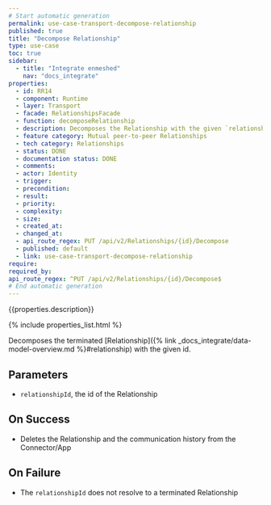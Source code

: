 ```yaml
---
# Start automatic generation
permalink: use-case-transport-decompose-relationship
published: true
title: "Decompose Relationship"
type: use-case
toc: true
sidebar:
  - title: "Integrate enmeshed"
    nav: "docs_integrate"
properties:
  - id: RR14
  - component: Runtime
  - layer: Transport
  - facade: RelationshipsFacade
  - function: decomposeRelationship
  - description: Decomposes the Relationship with the given `relationshipId`.
  - feature category: Mutual peer-to-peer Relationships
  - tech category: Relationships
  - status: DONE
  - documentation status: DONE
  - comments:
  - actor: Identity
  - trigger:
  - precondition:
  - result:
  - priority:
  - complexity:
  - size:
  - created_at:
  - changed_at:
  - api_route_regex: PUT /api/v2/Relationships/{id}/Decompose
  - published: default
  - link: use-case-transport-decompose-relationship
require:
required_by:
api_route_regex: ^PUT /api/v2/Relationships/{id}/Decompose$
# End automatic generation
---
```


{{properties.description}}

{% include properties_list.html %}

Decomposes the terminated [Relationship]({% link _docs_integrate/data-model-overview.md %}#relationship) with the given id.

## Parameters

- `relationshipId`, the id of the Relationship

## On Success

- Deletes the Relationship and the communication history from the Connector/App

## On Failure

- The `relationshipId` does not resolve to a terminated Relationship

